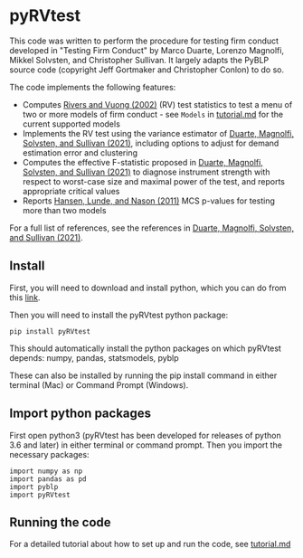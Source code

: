 # pyRVtest

This code was written to perform the procedure for testing firm conduct developed in "Testing Firm Conduct" by Marco Duarte, Lorenzo Magnolfi, Mikkel Solvsten, and Christopher Sullivan.  It largely adapts the PyBLP source code (copyright Jeff Gortmaker and Christopher Conlon) to do so.

The code implements the following features:
* Computes [Rivers and Vuong (2002)](#rv) (RV) test statistics to test a menu of two or more models of firm conduct - see `Models` in [tutorial.md](https://github.com/chrissullivanecon/pyRV/blob/main/TUTORIAL.md) for the current supported models
* Implements the RV test using the variance estimator of [Duarte, Magnolfi, Solvsten, and Sullivan (2021)](#dmss), including options to adjust for demand estimation error and clustering
* Computes the effective F-statistic proposed in [Duarte, Magnolfi, Solvsten, and Sullivan (2021)](#dmss) to diagnose instrument strength with respect to worst-case size and maximal power of the test, and reports appropriate critical values 
* Reports [Hansen, Lunde, and Nason (2011)](#hln) MCS p-values for testing more than two models

For a full list of references, see the references in [Duarte, Magnolfi, Solvsten, and Sullivan (2021)](#dmss).

## Install
First, you will need to download and install python, which you can do from this [link](https://www.python.org/).

Then you will need to install the pyRVtest python package: 

````
pip install pyRVtest
````

This should automatically install the python packages on which pyRVtest depends: numpy, pandas, statsmodels, pyblp

These can also be installed by running the pip install command in either terminal (Mac) or Command Prompt (Windows). 
## Import python packages
First open python3 (pyRVtest has been developed for releases of python 3.6 and later) in either terminal or command prompt.  Then you import the necessary packages:

````
import numpy as np
import pandas as pd
import pyblp
import pyRVtest
````

## Running the code

For a detailed tutorial about how to set up and run the code, see [tutorial.md](https://github.com/chrissullivanecon/pyRV/blob/main/TUTORIAL.md)
